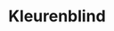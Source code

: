 ---
layout: levels/level-kleurenblind.pug
index: 1
title: Kleurenblind

stage_1_title: Alleen kleuren
stage_2_title: Met iconen

stage_2_intro: Nu nog een keer maar deze keer zie je naast kleuren ook iconen. 
stage_2_intro_button: Begin
---